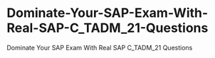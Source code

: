 # Dominate-Your-SAP-Exam-With-Real-SAP-C_TADM_21-Questions
Dominate Your SAP Exam With Real SAP C_TADM_21 Questions
